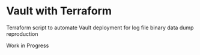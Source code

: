 # Vault with Terraform

Terraform script to automate Vault deployment for log file binary data dump reproduction

Work in Progress
